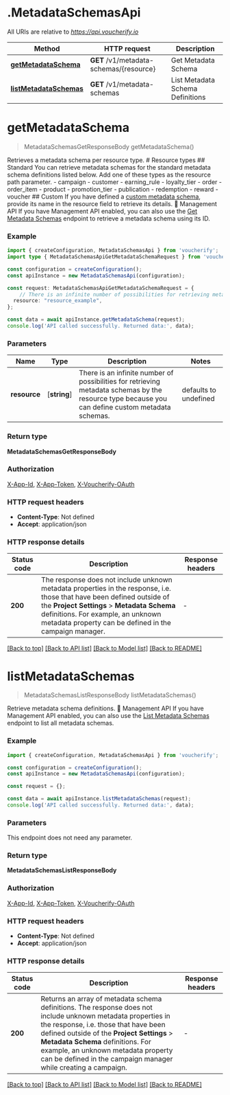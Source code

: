 # .MetadataSchemasApi

All URIs are relative to *https://api.voucherify.io*

Method | HTTP request | Description
------------- | ------------- | -------------
[**getMetadataSchema**](MetadataSchemasApi.md#getMetadataSchema) | **GET** /v1/metadata-schemas/{resource} | Get Metadata Schema
[**listMetadataSchemas**](MetadataSchemasApi.md#listMetadataSchemas) | **GET** /v1/metadata-schemas | List Metadata Schema Definitions


# **getMetadataSchema**
> MetadataSchemasGetResponseBody getMetadataSchema()

Retrieves a metadata schema per resource type. # Resource types ## Standard You can retrieve metadata schemas for the standard metadata schema definitions listed below. Add one of these types as the resource path parameter. - campaign - customer - earning_rule - loyalty_tier - order - order_item - product - promotion_tier - publication - redemption - reward - voucher ## Custom If you have defined a [custom metadata schema](https://support.voucherify.io/article/99-schema-validation-metadata#add-metadata), provide its name in the resource field to retrieve its details. 📘 Management API If you have Management API enabled, you can also use the [Get Metadata Schemas](/api-reference/management/get-metadata-schema) endpoint to retrieve a metadata schema using its ID.

### Example


```typescript
import { createConfiguration, MetadataSchemasApi } from 'voucherify';
import type { MetadataSchemasApiGetMetadataSchemaRequest } from 'voucherify';

const configuration = createConfiguration();
const apiInstance = new MetadataSchemasApi(configuration);

const request: MetadataSchemasApiGetMetadataSchemaRequest = {
    // There is an infinite number of possibilities for retrieving metadata schemas by the resource type because you can define custom metadata schemas.
  resource: "resource_example",
};

const data = await apiInstance.getMetadataSchema(request);
console.log('API called successfully. Returned data:', data);
```


### Parameters

Name | Type | Description  | Notes
------------- | ------------- | ------------- | -------------
 **resource** | [**string**] | There is an infinite number of possibilities for retrieving metadata schemas by the resource type because you can define custom metadata schemas. | defaults to undefined


### Return type

**MetadataSchemasGetResponseBody**

### Authorization

[X-App-Id](README.md#X-App-Id), [X-App-Token](README.md#X-App-Token), [X-Voucherify-OAuth](README.md#X-Voucherify-OAuth)

### HTTP request headers

 - **Content-Type**: Not defined
 - **Accept**: application/json


### HTTP response details
| Status code | Description | Response headers |
|-------------|-------------|------------------|
**200** | The response does not include unknown metadata properties in the response, i.e. those that have been defined outside of the **Project Settings** &gt; **Metadata Schema** definitions. For example, an unknown metadata property can be defined in the campaign manager. |  -  |

[[Back to top]](#) [[Back to API list]](README.md#documentation-for-api-endpoints) [[Back to Model list]](README.md#documentation-for-models) [[Back to README]](README.md)

# **listMetadataSchemas**
> MetadataSchemasListResponseBody listMetadataSchemas()

Retrieve metadata schema definitions. 📘 Management API If you have Management API enabled, you can also use the [List Metadata Schemas](/api-reference/management/list-metadata-schemas) endpoint to list all metadata schemas.

### Example


```typescript
import { createConfiguration, MetadataSchemasApi } from 'voucherify';

const configuration = createConfiguration();
const apiInstance = new MetadataSchemasApi(configuration);

const request = {};

const data = await apiInstance.listMetadataSchemas(request);
console.log('API called successfully. Returned data:', data);
```


### Parameters
This endpoint does not need any parameter.


### Return type

**MetadataSchemasListResponseBody**

### Authorization

[X-App-Id](README.md#X-App-Id), [X-App-Token](README.md#X-App-Token), [X-Voucherify-OAuth](README.md#X-Voucherify-OAuth)

### HTTP request headers

 - **Content-Type**: Not defined
 - **Accept**: application/json


### HTTP response details
| Status code | Description | Response headers |
|-------------|-------------|------------------|
**200** | Returns an array of metadata schema definitions. The response does not include unknown metadata properties in the response, i.e. those that have been defined outside of the **Project Settings** &gt; **Metadata Schema** definitions. For example, an unknown metadata property can be defined in the campaign manager while creating a campaign. |  -  |

[[Back to top]](#) [[Back to API list]](README.md#documentation-for-api-endpoints) [[Back to Model list]](README.md#documentation-for-models) [[Back to README]](README.md)


